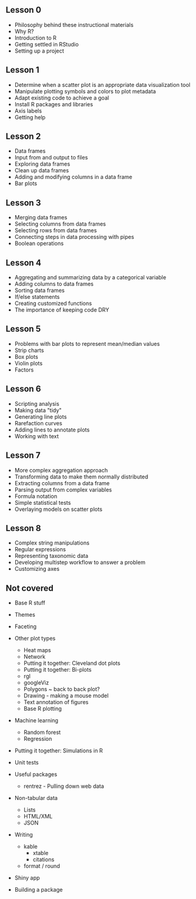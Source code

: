 ## Lesson 0
* Philosophy behind these instructional materials
* Why R?
* Introduction to R
* Getting settled in RStudio
* Setting up a project


## Lesson 1
* Determine when a scatter plot is an appropriate data visualization tool
* Manipulate plotting symbols and colors to plot metadata
* Adapt existing code to achieve a goal
* Install R packages and libraries
* Axis labels
* Getting help


## Lesson 2
* Data frames
* Input from and output to files
* Exploring data frames
* Clean up data frames
* Adding and modifying columns in a data frame
* Bar plots


## Lesson 3
* Merging data frames
* Selecting columns from data frames
* Selecting rows from data frames
* Connecting steps in data processing with pipes
* Boolean operations


## Lesson 4
* Aggregating and summarizing data by a categorical variable
* Adding columns to data frames
* Sorting data frames
* If/else statements
* Creating customized functions
* The importance of keeping code DRY


## Lesson 5
* Problems with bar plots to represent mean/median values
* Strip charts
* Box plots
* Violin plots
* Factors


## Lesson 6
* Scripting analysis
* Making data "tidy"
* Generating line plots
* Rarefaction curves
* Adding lines to annotate plots
* Working with text


## Lesson 7
* More complex aggregation approach
* Transforming data to make them normally distributed
* Extracting columns from a data frame
* Parsing output from complex variables
* Formula notation
* Simple statistical tests
* Overlaying models on scatter plots


## Lesson 8
* Complex string manipulations
* Regular expressions
* Representing taxonomic data
* Developing multistep workflow to answer a problem
* Customizing axes


## Not covered
* Base R stuff

* Themes

* Faceting

* Other plot types
	- Heat maps
	- Network
	- Putting it together: Cleveland dot plots
	- Putting it together: Bi-plots
	- rgl
	- googleViz
	- Polygons ~ back to back plot?
	- Drawing - making a mouse model
  - Text annotation of figures
  - Base R plotting

* Machine learning
  * Random forest
  * Regression

* Putting it together: Simulations in R

* Unit tests

* Useful packages
  - rentrez - Pulling down web data

* Non-tabular data
  - Lists
  - HTML/XML
  - JSON

* Writing
  - kable
	- xtable
	- citations
  - format / round

* Shiny app

* Building a package
